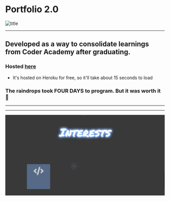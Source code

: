 # Portfolio 2.0
![title](assets/title.gif)

---
## Developed as a way to consolidate learnings from Coder Academy after graduating.
### Hosted [here](http://jake-pitman.herokuapp.com/)
- It's hosted on Heroku for free, so it'll take about 15 seconds to load
### The raindrops took FOUR DAYS to program. But it was worth it 😤
---
---
![interests](assets/interests.gif)
